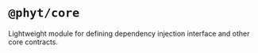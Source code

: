 # `@phyt/core`

Lightweight module for defining dependency injection interface and other core contracts.
